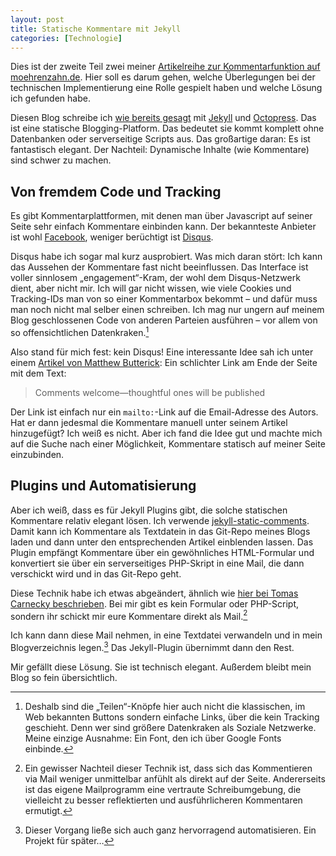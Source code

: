 ```yaml
---
layout: post
title: Statische Kommentare mit Jekyll
categories: [Technologie]
---
```


Dies ist der zweite Teil zwei meiner [Artikelreihe zur Kommentarfunktion auf moehrenzahn.de](/Bloghosting-mit-Heroku).<!-- more --> Hier soll es darum gehen, welche Überlegungen bei der technischen Implementierung eine Rolle gespielt haben und welche Lösung ich gefunden habe.

<!-- more -->

Diesen Blog schreibe ich [wie bereits gesagt](/Bloghosting-mit-Heroku) mit [Jekyll](http://jekyllrb.com) und [Octopress](http://octopress.org). Das ist eine statische Blogging-Platform. Das bedeutet sie kommt komplett ohne Datenbanken oder serverseitige Scripts aus. Das großartige daran: Es ist fantastisch elegant. Der Nachteil: Dynamische Inhalte (wie Kommentare) sind schwer zu machen.

## Von fremdem Code und Tracking

Es gibt Kommentarplattformen, mit denen man über Javascript auf seiner Seite sehr einfach Kommentare einbinden kann. Der bekannteste Anbieter ist wohl [Facebook](https://developers.facebook.com/docs/plugins/comments/), weniger berüchtigt ist [Disqus](https://disqus.com).

Disqus habe ich sogar mal kurz ausprobiert. Was mich daran stört: Ich kann das Aussehen der Kommentare fast nicht beeinflussen. Das Interface ist voller sinnlosem „engagement“-Kram, der wohl dem Disqus-Netzwerk dient, aber nicht mir. Ich will gar nicht wissen, wie viele Cookies und Tracking-IDs man von so einer Kommentarbox bekommt – und dafür muss man noch nicht mal selber einen schreiben. Ich mag nur ungern auf meinem Blog geschlossenen Code von anderen Parteien ausführen – vor allem von so offensichtlichen Datenkraken.[^code]

[^code]: Deshalb sind die „Teilen“-Knöpfe hier auch nicht die klassischen, im Web bekannten Buttons sondern einfache Links, über die kein Tracking geschieht. Denn wer sind größere Datenkraken als Soziale Netzwerke. Meine einzige Ausnahme: Ein Font, den ich über Google Fonts einbinde.

Also stand für mich fest: kein Disqus! Eine interessante Idee sah ich unter einem [Artikel von Matthew Butterick](http://unitscale.com/mb/bomb-in-the-garden/): Ein schlichter Link am Ende der Seite mit dem Text:

> Comments wel­come—thought­ful ones will be published

Der Link ist einfach nur ein `mailto:`-Link auf die Email-Adresse des Autors. Hat er dann jedesmal die Kommentare manuell unter seinem Artikel hinzugefügt? Ich weiß es nicht. Aber ich fand die Idee gut und machte mich auf die Suche nach einer Möglichkeit, Kommentare statisch auf meiner Seite einzubinden.

## Plugins und Automatisierung 

Aber ich weiß, dass es für Jekyll Plugins gibt, die solche statischen Kommentare relativ elegant lösen. Ich verwende [jekyll-static-comments](https://github.com/mpalmer/jekyll-static-comments). Damit kann ich Kommentare als Textdatein in das Git-Repo meines Blogs laden und dann unter den entsprechenden Artikel einblenden lassen. Das Plugin empfängt Kommentare über ein gewöhnliches HTML-Formular und konvertiert sie über ein serverseitiges PHP-Skript in eine Mail, die dann verschickt wird und in das Git-Repo geht.

Diese Technik habe ich etwas abgeändert, ähnlich wie [hier bei Tomas Carnecky beschrieben](https://blog.caurea.org/2012/03/31/this-blog-has-comments-again.html). Bei mir gibt es kein Formular oder PHP-Script, sondern ihr schickt mir eure Kommentare direkt als Mail.[^nachteil]

[^nachteil]: Ein gewisser Nachteil dieser Technik ist, dass sich das Kommentieren via Mail weniger unmittelbar anfühlt als direkt auf der Seite. Andererseits ist das eigene Mailprogramm eine vertraute Schreibumgebung, die vielleicht zu besser reflektierten und ausführlicheren Kommentaren ermutigt.

Ich kann dann diese Mail nehmen, in eine Textdatei verwandeln und in mein Blogverzeichnis legen.[^automatisieren] Das Jekyll-Plugin übernimmt dann den Rest.

[^automatisieren]: Dieser Vorgang ließe sich auch ganz hervorragend automatisieren. Ein Projekt für später…

Mir gefällt diese Lösung. Sie ist technisch elegant. Außerdem bleibt mein Blog so fein übersichtlich.